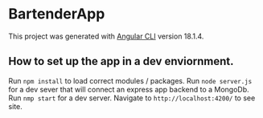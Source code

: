 # BartenderApp

This project was generated with [Angular CLI](https://github.com/angular/angular-cli) version 18.1.4.

## How to set up the app in a dev enviornment. 

Run `npm install` to load correct modules / packages.
Run `node server.js` for a dev sever that will connect an express app backend to a MongoDb.
Run `nmp start` for a dev server. Navigate to `http://localhost:4200/` to see site. 



